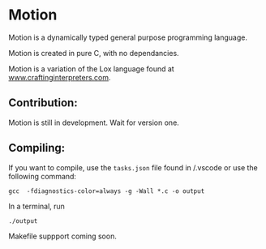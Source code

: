 # Motion

Motion is a dynamically typed general purpose programming language.

Motion is created in pure C, with no dependancies.

Motion is a variation of the Lox language found at www.craftinginterpreters.com.

## Contribution:
Motion is still in development. Wait for version one.

## Compiling:
If you want to compile, use the ```tasks.json``` file found in /.vscode or use the following command:
```
gcc  -fdiagnostics-color=always -g -Wall *.c -o output
```
In a terminal, run 
```
./output
```

Makefile suppport coming soon.
